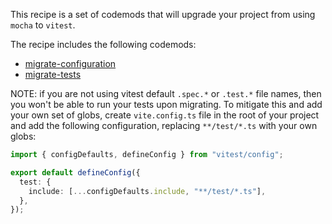 This recipe is a set of codemods that will upgrade your project from using `mocha` to `vitest`.

The recipe includes the following codemods:

- [migrate-configuration](https://github.com/codemod-com/codemod-registry/tree/main/codemods/mocha/vitest/migrate-configuration)
- [migrate-tests](https://github.com/codemod-com/codemod-registry/tree/main/codemods/mocha/vitest/migrate-tests)

NOTE: if you are not using vitest default `.spec.*` or `.test.*` file names, then you won't be able to run your tests upon migrating. To mitigate this and add your own set of globs, create `vite.config.ts` file in the root of your project and add the following configuration, replacing `**/test/*.ts` with your own globs:

```ts
import { configDefaults, defineConfig } from "vitest/config";

export default defineConfig({
  test: {
    include: [...configDefaults.include, "**/test/*.ts"],
  },
});
```
